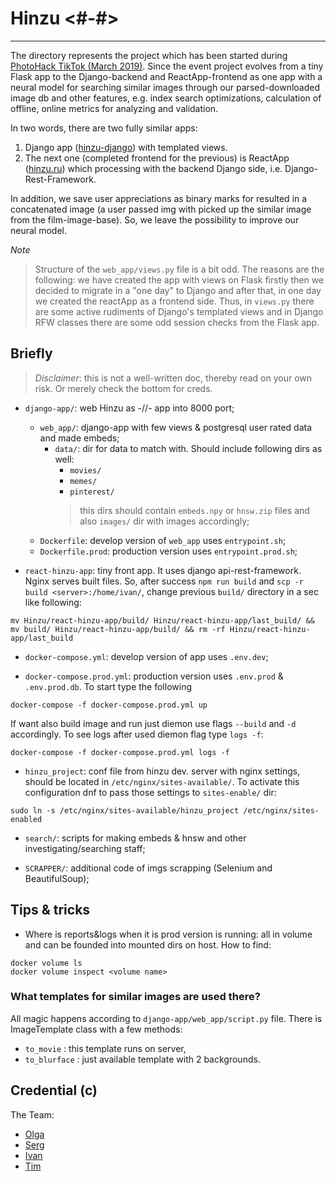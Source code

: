 # Hinzu <#-#>
---

The directory represents the project which has been started during [PhotoHack TikTok (March 2019)](https://hacktiktok.photolab.me/). Since the event project evolves from a tiny Flask app to the Django-backend and ReactApp-frontend as one app with a neural model for searching similar images through our parsed-downloaded image db and other features, e.g. index search optimizations, calculation of offline, online metrics for analyzing and validation.

In two words, there are two fully similar apps:
1. Django app ([hinzu-django](https://hinzu.ru/hinzu-django/)) with templated views.
2. The next one (completed frontend for the previous) is ReactApp ([hinzu.ru](https://hinzu.ru/)) which processing with the backend Django side, i.e. Django-Rest-Framework.

In addition, we save user appreciations as binary marks for resulted in a concatenated image (a user passed img with picked up the similar image from the film-image-base). So, we leave the possibility to improve our neural model.

*Note*
> Structure of the `web_app/views.py` file is a bit odd. The reasons are the following: we have created the app with views on Flask firstly then we decided to migrate in a "one day" to Django and after that, in one day we created the reactApp as a frontend side. Thus, in `views.py` there are some active rudiments of Django's templated views and in Django RFW classes there are some odd session checks from the Flask app.

## Briefly

> <i>Disclaimer</i>: this is not a well-written doc, thereby read on your own risk. Or merely check the bottom for creds.

- `django-app/`: web Hinzu as -//- app into 8000 port;
  - `web_app/`: django-app with few views & postgresql user rated data and made embeds;
    - `data/`: dir for data to match with. Should include following dirs as well:
      - `movies/`
      - `memes/`
      - `pinterest/`
      > this dirs should contain `embeds.npy` or `hnsw.zip` files and also `images/` dir with images accordingly;
  - `Dockerfile`: develop version of `web_app` uses `entrypoint.sh`;
  - `Dockerfile.prod`: production version uses `entrypoint.prod.sh`;

- `react-hinzu-app`: tiny front app. It uses django api-rest-framework. Nginx serves built files. So, after success `npm run build` and `scp -r build <server>:/home/ivan/`, change previous `build/` directory in a sec like following:
```
mv Hinzu/react-hinzu-app/build/ Hinzu/react-hinzu-app/last_build/ && mv build/ Hinzu/react-hinzu-app/build/ && rm -rf Hinzu/react-hinzu-app/last_build
```


- `docker-compose.yml`: develop version of app uses `.env.dev`;

- `docker-compose.prod.yml`: production version uses `.env.prod` & ``.env.prod.db``. To start type the following
```
docker-compose -f docker-compose.prod.yml up
```
If want also build image and run just diemon use flags `--build` and `-d` accordingly. To see logs after used diemon flag type `logs -f`:
```
docker-compose -f docker-compose.prod.yml logs -f
```

- `hinzu_project`: conf file from hinzu dev. server with nginx settings, should be located in `/etc/nginx/sites-available/`. To activate this configuration dnf to pass those settings to `sites-enable/` dir:
```
sudo ln -s /etc/nginx/sites-available/hinzu_project /etc/nginx/sites-enabled
```

- `search/`: scripts for making embeds & hnsw and other investigating/searching staff;

- `SCRAPPER/`: additional code of imgs scrapping (Selenium and BeautifulSoup);

## Tips & tricks
- Where is reports&logs when it is prod version is running: all in volume and can be founded into mounted dirs on host. How to find:
```
docker volume ls
docker volume inspect <volume name>
```

### What templates for similar images are used there?
All magic happens according to `django-app/web_app/script.py` file. There is ImageTemplate class with a few methods:
- `to_movie` : this template runs on server,
- `to_blurface` : just available template with 2 backgrounds.

## Credential (c)

The Team:
- [Olga](https://github.com/OlgaRemit)
- [Serg](https://github.com/sergmiller)
- [Ivan](https://github.com/AlcibiadesCleinias)
- [Tim](https://github.com/toren332)
